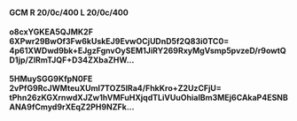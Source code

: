 #### GCM R 20/0c/400 L 20/0c/400
**o8cxYGKEA5QJMK2F**<br/>**6XPwr29BwOf3Fw6kUskEJ9EvwOCjUDnD5f2Q83i0TC0=**<br/>**4p61XWDwd9bk+EJgzFgnvOySEM1JiRY269RxyMgVsmp5pvzeD/r9owtQD1jp/ZlRmTJQF+D34ZXbaZHW...**<br/><br/>
**5HMuySGG9KfpN0FE**<br/>**2vPfG9RcJWMteuXUml7TOZ5lRa4/FhkKro+Z2UzCFjU=**<br/>**tPhn26zKGXrnwdXJZw1hVMFuHXjqdTLiVUuOhialBm3MEj6CAkaP4ESNBANA9fCmyd9rXEqZ2PH9NZFk...**